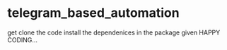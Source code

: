 # telegram_based_automation
get clone the code 
install the dependenices in the package given
HAPPY CODING...
